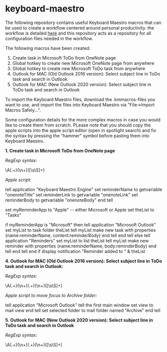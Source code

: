 # keyboard-maestro

The following repository contains useful Keyboard Maestro macros that can be used to create a workflow centered around personal productivity. the workflow is detailed [here](https://zakaria-bennani.medium.com/workflow-for-personal-productivity-241cc604f17b) and this repository acts as a repository for all configuration files needed in the workflow.

The following macros have been created:

1. Create task in Microsoft ToDo from OneNote page
2. Global hotkey to create new Microsoft OneNote page from anywhere
3. Global hotkey to create new Microsoft ToDo task from anywhere
4. Outlook for MAC (Old Outlook 2016 version): Select subject line in ToDo task and search in Outlook
5. Outlook for MAC (New Outlook 2020 version): Select subject line in ToDo task and search in Outlook

To import the Keyboard Maestro files, download the .kmmacros-files you want to use, and import the files into Keyboard Maestro via "File->Import Macros Safely...".

Some configuration details for the more complex macros in case you would like to create them from scratch. PLease note that you should copy the apple scripts into the apple script editor (open in spotlight search) and fix the syntax by pressing the "hammer" symbol before pasting them into Keyboard Maestro.

**1. Create task in Microsoft ToDo from OneNote page**

*RegExp syntax:*

\A(.+)(\n+)([\s\S]+)

*Apple script:*

tell application "Keyboard Maestro Engine"
	set reminderName to getvariable "onenoteTitle"
	set reminderLink to getvariable "onenoteLink"
	set reminderBody to getvariable "onenoteBody"
end tell

set myReminderApp to "Apple" -- either Microsoft or Apple
set theList to "Tasks"

if myReminderApp is "Microsoft" then
	tell application "Microsoft Outlook"
		set myList to task folder theList
		tell myList
			make new task with properties {name:reminderName, content:reminderBody}
		end tell
	end tell
else
	tell application "Reminders"
		set myList to list theList
		tell myList
			make new reminder with properties {name:reminderName, body:reminderBody}
		end tell
	end tell
end if
display notification "Reminder added to " & theList

**4. Outlook for MAC (Old Outlook 2016 version): Select subject line in ToDo task and search in Outlook:**

*RegExp syntax:*

\A(.+)(\n+)(.+)(\n+)([\s\S]+)

*Apple script to move focus to Archive folder:*

tell application "Microsoft Outlook"
tell the first main window
set view to mail view
end tell
set selected folder to mail folder named "Archive"
end tell

**5. Outlook for MAC (New Outlook 2020 version): Select subject line in ToDo task and search in Outlook**

*RegExp syntax:*

\A(.+)(\n+)(.+)(\n+)([\s\S]+)
